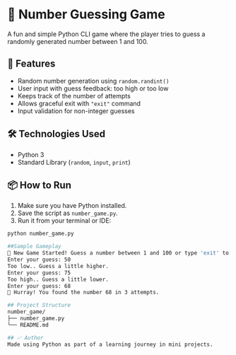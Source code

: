 # 🎲 Number Guessing Game

A fun and simple Python CLI game where the player tries to guess a randomly generated number between 1 and 100.

## 🚀 Features

- Random number generation using `random.randint()`
- User input with guess feedback: too high or too low
- Keeps track of the number of attempts
- Allows graceful exit with `"exit"` command
- Input validation for non-integer guesses

## 🛠️ Technologies Used

- Python 3
- Standard Library (`random`, `input`, `print`)

## 📦 How to Run

1. Make sure you have Python installed.
2. Save the script as `number_game.py`.
3. Run it from your terminal or IDE:

```bash
python number_game.py

##Sample Gameplay
🎯 New Game Started! Guess a number between 1 and 100 or type 'exit' to quit.
Enter your guess: 50
Too low.. Guess a little higher.
Enter your guess: 75
Too high.. Guess a little lower.
Enter your guess: 68
🎉 Hurray! You found the number 68 in 3 attempts.

## Project Structure
number_game/
├── number_game.py
└── README.md

## ✅ Author
Made using Python as part of a learning journey in mini projects.
